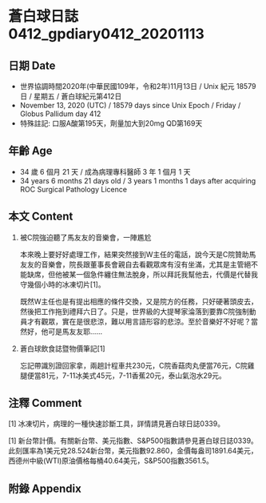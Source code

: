 [_metadata_:encoding]: - "utf-8"
[_metadata_:language]: - "zh-Hant-TW"
[_metadata_:fileformat]: - "markdown"
[_metadata_:MIME_type]: - "text/plain"
[_metadata_:markdown_version]: - "commonmark version 0.29"
[_metadata_:markdown_spec]: - "https://spec.commonmark.org/0.29/"

# 蒼白球日誌0412_gpdiary0412_20201113 #

## 日期 Date ##

* 世界協調時間2020年(中華民國109年，令和2年)11月13日 / Unix 紀元 18579 日 / 星期五 / 蒼白球紀元第412日
* November 13, 2020 (UTC) / 18579 days since Unix Epoch / Friday / Globus Pallidum day 412
* 特殊註記: 口服A酸第195天，劑量加大到20mg QD第169天

## 年齡 Age ##

* 34 歲 6 個月 21 天 / 成為病理專科醫師 3 年 1 個月 1 天
* 34 years 6 months 21 days old / 3 years 1 months 1 days after acquiring ROC Surgical Pathology Licence

## 本文 Content ##

1. 被C院強迫聽了馬友友的音樂會，一陣尷尬

    本來晚上要好好處理工作，結果突然接到W主任的電話，說今天是C院贊助馬友友的音樂會，院長跟董事長會親自去看觀眾席有沒有坐滿，尤其是主管絕不能缺席，但他被某一個急件纏住無法脫身，所以拜託我幫他去，代價是代替我守幾個小時的冰凍切片[1]。

    既然W主任也是有提出相應的條件交換，又是院方的任務，只好硬著頭皮去，然後把工作拖到禮拜六日了。只是，世界級的大提琴家淪落到要靠C院強制動員才有觀眾，實在是很悲涼，難以用言語形容的悲涼。至於音樂好不好呢？當然好，他可是馬友友耶......

2. 蒼白球飲食誌暨物價筆記[1]

    忘記帶識別證回家拿，兩趟計程車共230元，C院香菇肉丸便當76元，C院雞腿便當81元，7-11冰美式45元，7-11香蕉20元，泰山氣泡水29元。

## 注釋 Comment ##

[1] 冰凍切片，病理的一種快速診斷工具，詳情請見蒼白球日誌0339。

[1] 新台幣計價。有關新台幣、美元指數、S&P500指數請參見蒼白球日誌0339。此刻匯率為1美元兌28.524新台幣，美元指數92.860，金價每盎司1891.64美元，西德州中級(WTI)原油價格每桶40.64美元，S&P500指數3561.5。



## 附錄 Appendix ##

